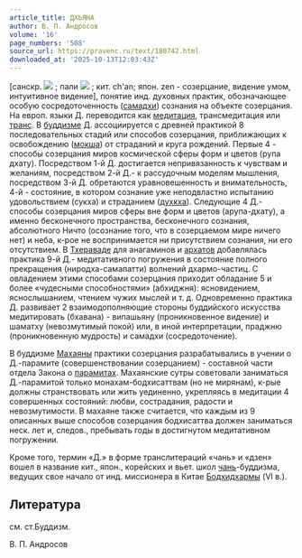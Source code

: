 ```yaml
---
article_title: ДХЬЯНА
author: В. П. Андросов
volume: '16'
page_numbers: '508'
source_url: https://pravenc.ru/text/180742.html
downloaded_at: '2025-10-13T12:03:43Z'
---
```


[санскр. ![](https://pravenc.ru/char/26310/dhy1na/image.png) ; пали ![](https://pravenc.ru/char/26310/jh1na/image.png) ; кит. ch'an; япон. zen - созерцание, видение умом, интуитивное видение], понятие инд. духовных практик, обозначающее особую сосредоточенность ([самадхи](https://pravenc.ru/text/самадхи.html)) сознания на объекте созерцания. На европ. языки Д. переводится как [медитация](https://pravenc.ru/text/медитация.html), трансмедитация или [транс](https://pravenc.ru/text/транс.html). В [буддизме](https://pravenc.ru/text/Буддизм.html) Д. ассоциируется с древней практикой 8 последовательных стадий или способов созерцания, приближающих к освобождению ([мокша](https://pravenc.ru/text/мокша.html)) от страданий и круга рождений. Первые 4 - способы созерцания миров космической сферы форм и цветов (рупа дхату). Посредством 1-й Д. достигается непривязанность к чувствам и желаниям, посредством 2-й Д.- к рассудочным моделям мышления, посредством 3-й Д. обретаются уравновешенность и внимательность, 4-й - состояние, в котором сознание уже неподвластно испытанию удовольствием (сукха) и страданием ([духкха](https://pravenc.ru/text/духкха.html)). Следующие 4 Д.- способы созерцания миров сферы вне форм и цветов (арупа-дхату), а именно бесконечного пространства, бесконечного сознания, абсолютного Ничто (осознание того, что в созерцаемом мире ничего нет) и неба, к-рое не воспринимается ни присутствием сознания, ни его отсутствием. В [Тхераваде](https://pravenc.ru/text/Тхераваде.html) для анагаминов и [архатов](https://pravenc.ru/text/Архат.html) добавлялась практика 9-й Д.- медитативного погружения в состояние полного прекращения (ниродха-самапатти) волнений дхармо-частиц. С овладением этими способами созерцания приходит обладание 5 и более «чудесными способностями» (абхиджня): ясновидением, яснослышанием, чтением чужих мыслей и т. д. Одновременно практика Д. развивает 2 взаимодополняющие стороны буддийского искусства медитировать (бхавана) - випашьяну (проникновенное видение) и шаматху (невозмутимый покой) или, в иной интерпретации, праджню (проникновенную мудрость) и самадхи (сосредоточение).

В буддизме [Махаяны](https://pravenc.ru/text/Махаяны.html) практики созерцания разрабатывались в учении о Д.-парамите (совершенствовании созерцанием) - составной части отдела Закона о [парамитах](https://pravenc.ru/text/парамитах.html). Махаянские сутры советовали заниматься Д.-парамитой только монахам-бодхисаттвам (но не мирянам), к-рые должны странствовать или жить уединенно, укрепляясь в медитации 4 совершенных состояний: любви, сострадания, радости и невозмутимости. В махаяне также считается, что каждым из 9 описанных выше способов созерцания бодхисаттва должен заниматься неск. лет и, следов., пребывать годы в достигнутом медитативном погружении.

Кроме того, термин «Д.» в форме транслитераций «чань» и «дзен» вошел в название кит., япон., корейских и вьет. школ [чань](https://pravenc.ru/text/чань.html)-буддизма, ведущих свое начало от инд. миссионера в Китае [Бодхидхармы](https://pravenc.ru/text/Бодхидхармы.html) (VI в.).

## Литература

см. ст.Буддизм.

В. П. Андросов
